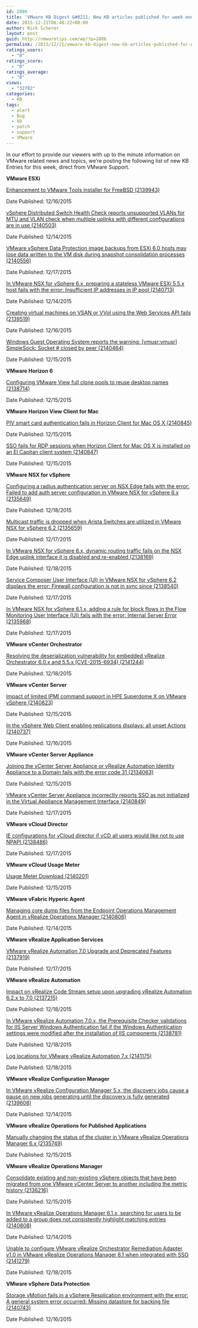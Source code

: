 ```yaml
---
id: 2886
title: 'VMware KB Digest &#8211; New KB articles published for week ending 12/19/15'
date: 2015-12-21T06:48:22+00:00
author: Rick Scherer
layout: post
guid: http://vmwaretips.com/wp/?p=2886
permalink: /2015/12/21/vmware-kb-digest-new-kb-articles-published-for-week-ending-121915/
ratings_users:
  - "0"
ratings_score:
  - "0"
ratings_average:
  - "0"
views:
  - "32782"
categories:
  - KB
tags:
  - alert
  - Bug
  - kb
  - patch
  - support
  - VMware
---
```

In our effort to provide our viewers with up to the minute information on VMware related news and topics, we&#8217;re posting the following list of new KB Entries for this week, direct from VMware Support.

<!--more-->

**VMware ESXi**
  
[Enhancement to VMware Tools installer for FreeBSD (2139943)](http://vmw.re/1Pg5JdV)
  
Date Published: 12/16/2015
  
[vSphere Distributed Switch Health Check reports unsupported VLANs for MTU and VLAN check when multiple uplinks with different configurations are in use (2140503)](http://vmw.re/1O3rhvk)
  
Date Published: 12/14/2015
  
[VMware vSphere Data Protection image backups from ESXi 6.0 hosts may lose data written to the VM disk during snapshot consolidation processes (2140556)](http://vmw.re/1Pg5KyI)
  
Date Published: 12/17/2015
  
[In VMware NSX for vSphere 6.x, preparing a stateless VMware ESXi 5.5.x host fails with the error: Insufficient IP addresses in IP pool (2140713)](http://vmw.re/1O3rhvl)
  
Date Published: 12/14/2015
  
[Creating virtual machines on VSAN or VVol using the Web Services API fails (2139519)](http://vmw.re/1O3rhvm)
  
Date Published: 12/16/2015
  
[Windows Guest Operating System reports the warning: [vmusr:vmusr] SimpleSock: Socket # closed by peer (2140464)](http://vmw.re/1Pg5KyL)
  
Date Published: 12/15/2015

**VMware Horizon 6**
  
[Configuring VMware View full clone pools to reuse desktop names (2138714)](http://vmw.re/1O3riQ4)
  
Date Published: 12/15/2015

**VMware Horizon View Client for Mac**
  
[PIV smart card authentication fails in Horizon Client for Mac OS X (2140845)](http://vmw.re/1Pg5JdW)
  
Date Published: 12/15/2015
  
[SSO fails for RDP sessions when Horizon Client for Mac OS X is installed on an El Capitan client system (2140847)](http://vmw.re/1O3rhvp)
  
Date Published: 12/15/2015

**VMware NSX for vSphere**
  
[Configuring a radius authentication server on NSX Edge fails with the error: Failed to add auth server configuration in VMware NSX for vSphere 6.x (2135649)](http://vmw.re/1Pg5JdX)
  
Date Published: 12/18/2015
  
[Multicast traffic is dropped when Arista Switches are utilized in VMware NSX for vSphere 6.2 (2135659)](http://vmw.re/1Pg5KP2)
  
Date Published: 12/17/2015
  
[In VMware NSX for vSphere 6.x, dynamic routing traffic fails on the NSX Edge uplink interface it is disabled and re-enabled (2138169)](http://vmw.re/1O3riQ7)
  
Date Published: 12/18/2015
  
[Service Composer User Interface (UI) in VMware NSX for vSphere 6.2 displays the error: Firewall configuration is not in sync since <date> (2138540)](http://vmw.re/1Pg5JdY)
  
Date Published: 12/17/2015
  
[In VMware NSX for vSphere 6.1.x, adding a rule for block flows in the Flow Monitoring User Interface (UI) fails with the error: Internal Server Error (2135968)](http://vmw.re/1O3rhvs)
  
Date Published: 12/17/2015

**VMware vCenter Orchestrator**
  
[Resolving the deserialization vulnerability for embedded vRealize Orchestrator 6.0.x and 5.5.x (CVE-2015-6934) (2141244)](http://vmw.re/1Pg5JdZ)
  
Date Published: 12/18/2015

**VMware vCenter Server**
  
[Impact of limited IPMI command support in HPE Superdome X on VMware vSphere (2140823)](http://vmw.re/1O3rj6k)
  
Date Published: 12/15/2015
  
[In the vSphere Web Client enabling replications displays: all unset Actions (2140737)](http://vmw.re/1Pg5Je0)
  
Date Published: 12/16/2015

**VMware vCenter Server Appliance**
  
[Joining the vCenter Server Appliance or vRealize Automation Identity Appliance to a Domain fails with the error code 31 (2134063)](http://vmw.re/1O3rhvt)
  
Date Published: 12/15/2015
  
[VMware vCenter Server Appliance incorrectly reports SSO as not initialized in the Virtual Appliance Management Interface (2140849)](http://vmw.re/1Pg5KP3)
  
Date Published: 12/17/2015

**VMware vCloud Director**
  
[IE configurations for vCloud director if vCD all users would like not to use NPAPI (2138486)](http://vmw.re/1O3rj6l)
  
Date Published: 12/17/2015

**VMware vCloud Usage Meter**
  
[Usage Meter Download (2140201)](http://vmw.re/1Pg5KP4)
  
Date Published: 12/15/2015

**VMware vFabric Hyperic Agent**
  
[Managing core dump files from the Endpoint Operations Management Agent in vRealize Operations Manager (2140806)](http://vmw.re/1O3rhvw)
  
Date Published: 12/14/2015

**VMware vRealize Application Services**
  
[VMware vRealize Automation 7.0 Upgrade and Deprecated Features (2137919)](http://vmw.re/1Pg5Je9)
  
Date Published: 12/17/2015

**VMware vRealize Automation**
  
[Impact on vRealize Code Stream setup upon upgrading vRealize Automation 6.2.x to 7.0 (2137215)](http://vmw.re/1O3rhvx)
  
Date Published: 12/18/2015
  
[In VMware vRealize Automation 7.0.x, the Prerequisite Checker validations for IIS Server Windows Authentication fail if the Windows Authentication settings were modified after the installation of IIS components (2138781)](http://vmw.re/1Pg5KP5)
  
Date Published: 12/18/2015
  
[Log locations for VMware vRealize Automation 7.x (2141175)](http://vmw.re/1O3rhLK)
  
Date Published: 12/18/2015

**VMware vRealize Configuration Manager**
  
[In VMware vRealize Configuration Manager 5.x, the discovery jobs cause a pause on new jobs generating until the discovery is fully generated (2139608)](http://vmw.re/1Pg5Jeb)
  
Date Published: 12/14/2015

**VMware vRealize Operations for Published Applications**
  
[Manually changing the status of the cluster in VMware vRealize Operations Manager 6.x (2135749)](http://vmw.re/1O3rj6p)
  
Date Published: 12/15/2015

**VMware vRealize Operations Manager**
  
[Consolidate existing and non-existing vSphere objects that have been migrated from one VMware vCenter Server to another including the metric history (2136216)](http://vmw.re/1Pg5KP6)
  
Date Published: 12/15/2015
  
[In VMware vRealize Operations Manager 6.1.x, searching for users to be added to a group does not consistently highlight matching entries (2140808)](http://vmw.re/1O3rhLL)
  
Date Published: 12/14/2015
  
 [Unable to configure VMware vRealize Orchestrator Remediation Adapter v1.0 in VMware vRealize Operations Manager 6.1 when integrated with SSO (2141279)](http://vmw.re/1Pg5Juo)
  
Date Published: 12/18/2015

**VMware vSphere Data Protection**
  
[Storage vMotion fails in a vSphere Resplication environment with the error: A general system error occurred: Missing datastore for backing file (2140743)](http://vmw.re/1O3rj6q)
  
Date Published: 12/16/2015
